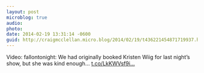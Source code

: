 ```yaml
---
layout: post
microblog: true
audio: 
photo: 
date: 2014-02-19 13:31:14 -0600
guid: http://craigmcclellan.micro.blog/2014/02/19/t436221454871719937.html
---
```

Video: fallontonight: We had originally booked Kristen Wiig for last night’s show, but she was kind enough... [t.co/LkKWVsf9i...](http://t.co/LkKWVsf9ir)
